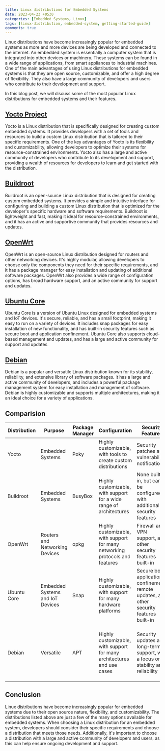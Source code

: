 ```yaml
---
title: Linux distributions for Embedded Systems
date: 2023-04-23 +0530
categories: [Embedded Systems, Linux]
tags: [linux-distribution, embedded-system, getting-started-guide]
comments: true
---
```


Linux distributions have become increasingly popular for embedded systems as more and more devices are being developed and connected to the internet. An embedded system is essentially a computer system that is integrated into other devices or machinery. These systems can be found in a wide range of applications, from smart appliances to industrial machines. One of the main advantages of using Linux distributions for embedded systems is that they are open source, customizable, and offer a high degree of flexibility. They also have a large community of developers and users who contribute to their development and support.

In this blog post, we will discuss some of the most popular Linux distributions for embedded systems and their features.

## [Yocto Project](https://www.yoctoproject.org/)
Yocto is a Linux distribution that is specifically designed for creating custom embedded systems. It provides developers with a set of tools and resources to build a custom Linux distribution that is tailored to their specific requirements. One of the key advantages of Yocto is its flexibility and customizability, allowing developers to optimize their systems for resource-constrained environments. Yocto also has a large and active community of developers who contribute to its development and support, providing a wealth of resources for developers to learn and get started with the distribution.

## [Buildroot](https://buildroot.org/)
Buildroot is an open-source Linux distribution that is designed for creating custom embedded systems. It provides a simple and intuitive interface for configuring and building a custom Linux distribution that is optimized for the developer's specific hardware and software requirements. Buildroot is lightweight and fast, making it ideal for resource-constrained environments, and it has an active and supportive community that provides resources and updates.

## [OpenWrt](https://openwrt.org/)
OpenWrt is an open-source Linux distribution designed for routers and other networking devices. It's highly modular, allowing developers to choose only the components they need for their specific requirements, and it has a package manager for easy installation and updating of additional software packages. OpenWrt also provides a wide range of configuration options, has broad hardware support, and an active community for support and updates.

## [Ubuntu Core](https://ubuntu.com/core)
Ubuntu Core is a version of Ubuntu Linux designed for embedded systems and IoT devices. It's secure, reliable, and has a small footprint, making it easy to run on a variety of devices. It includes snap packages for easy installation of new functionality, and has built-in security features such as secure boot and application confinement. Ubuntu Core also supports cloud-based management and updates, and has a large and active community for support and updates.

## [Debian](https://debian.org)
Debian is a popular and versatile Linux distribution known for its stability, reliability, and extensive library of software packages. It has a large and active community of developers, and includes a powerful package management system for easy installation and management of software. Debian is highly customizable and supports multiple architectures, making it an ideal choice for a variety of applications.

## Comparision

| Distribution | Purpose | Package Manager | Configuration | Security Features | Community Support |
| --- | --- | --- | --- | --- | --- |
| Yocto | Embedded Systems | Poky | Highly customizable, with tools to create custom distributions | Security patches and vulnerability notifications | Large and active, with extensive documentation and support |
| Buildroot | Embedded Systems | BusyBox | Highly customizable, with support for a wide range of architectures | None built-in, but can be configured with additional security features | Small, but active, with a focus on simplicity and ease of use |
| OpenWrt | Routers and Networking Devices | opkg | Highly customizable, with support for many networking protocols and features | Firewall and VPN support, and other security features built-in | Large and active, with a strong focus on networking and security |
| Ubuntu Core | Embedded Systems and IoT Devices | Snap | Highly customizable, with support for many hardware platforms | Secure boot, application confinement, remote updates, and other security features built-in | Large and active, with a focus on cloud-based management and updates |
| Debian | Versatile | APT | Highly customizable, with support for many architectures and use cases | Security updates and long-term support, with a focus on stability and reliability | Large and active, with a strong focus on open-source software and community-driven development |

## Conclusion
Linux distributions have become increasingly popular for embedded systems due to their open source nature, flexibility, and customizability. The distributions listed above are just a few of the many options available for embedded systems. When choosing a Linux distribution for an embedded system, developers should consider their specific requirements and choose a distribution that meets those needs. Additionally, it's important to choose a distribution with a large and active community of developers and users, as this can help ensure ongoing development and support.
